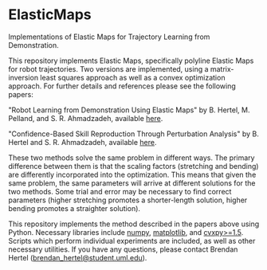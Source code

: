 # ElasticMaps
 Implementations of Elastic Maps for Trajectory Learning from Demonstration.

This repository implements Elastic Maps, specifically polyline Elastic Maps for robot trajectories. Two versions are implemented, using a matrix-inversion least squares approach as well as a convex optimization approach. For further details and references please see the following papers:

"Robot Learning from Demonstration Using Elastic Maps" by B. Hertel, M. Pelland, and S. R. Ahmadzadeh, available [here](https://arxiv.org/abs/2208.02207).

"Confidence-Based Skill Reproduction Through Perturbation Analysis" by B. Hertel and S. R. Ahmadzadeh, available [here](https://arxiv.org/abs/2305.03091).

These two methods solve the same problem in different ways. The primary difference between them is that the scaling factors (stretching and bending) are differently incorporated into the optimization. This means that given the same problem, the same parameters will arrive at different solutions for the two methods. Some trial and error may be necessary to find correct parameters (higher stretching promotes a shorter-length solution, higher bending promotes a straighter solution).

This repository implements the method described in the papers above using Python. Necessary libraries include [numpy](https://numpy.org/), [matplotlib](https://matplotlib.org/), and [cvxpy>=1.5](https://www.cvxpy.org/index.html). Scripts which perform individual experiments are included, as well as other necessary utilities. If you have any questions, please contact Brendan Hertel (brendan_hertel@student.uml.edu).
